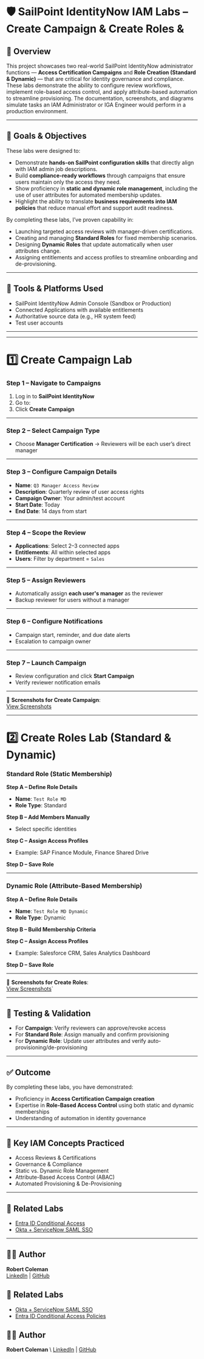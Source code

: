 # 🛡 SailPoint IdentityNow IAM Labs – Create Campaign & Create Roles & 


## 📘 Overview
This project showcases two real-world SailPoint IdentityNow administrator functions — **Access Certification Campaigns** and **Role Creation (Standard & Dynamic)** — that are critical for identity governance and compliance. These labs demonstrate the ability to configure review workflows, implement role-based access control, and apply attribute-based automation to streamline provisioning. The documentation, screenshots, and diagrams simulate tasks an IAM Administrator or IGA Engineer would perform in a production environment.

---

## 🎯 Goals & Objectives
These labs were designed to:
- Demonstrate **hands-on SailPoint configuration skills** that directly align with IAM admin job descriptions.
- Build **compliance-ready workflows** through campaigns that ensure users maintain only the access they need.
- Show proficiency in **static and dynamic role management**, including the use of user attributes for automated membership updates.
- Highlight the ability to translate **business requirements into IAM policies** that reduce manual effort and support audit readiness.

By completing these labs, I’ve proven capability in:
- Launching targeted access reviews with manager-driven certifications.
- Creating and managing **Standard Roles** for fixed membership scenarios.
- Designing **Dynamic Roles** that update automatically when user attributes change.
- Assigning entitlements and access profiles to streamline onboarding and de-provisioning.

---

## 🧰 Tools & Platforms Used
- SailPoint IdentityNow Admin Console (Sandbox or Production)
- Connected Applications with available entitlements
- Authoritative source data (e.g., HR system feed)
- Test user accounts

---

---

# 1️⃣ Create Campaign Lab

### **Step 1 – Navigate to Campaigns**
1. Log in to **SailPoint IdentityNow**
2. Go to:
3. Click **Create Campaign**

---

### **Step 2 – Select Campaign Type**
- Choose **Manager Certification** → Reviewers will be each user’s direct manager

---

### **Step 3 – Configure Campaign Details**
- **Name**: `Q3 Manager Access Review`
- **Description**: Quarterly review of user access rights
- **Campaign Owner**: Your admin/test account
- **Start Date**: Today
- **End Date**: 14 days from start

---

### **Step 4 – Scope the Review**
- **Applications**: Select 2–3 connected apps
- **Entitlements**: All within selected apps
- **Users**: Filter by department = `Sales`

---

### **Step 5 – Assign Reviewers**
- Automatically assign **each user's manager** as the reviewer
- Backup reviewer for users without a manager

---

### **Step 6 – Configure Notifications**
- Campaign start, reminder, and due date alerts
- Escalation to campaign owner

---

### **Step 7 – Launch Campaign**
- Review configuration and click **Start Campaign**
- Verify reviewer notification emails

---

📸 **Screenshots for Create Campaign**:  
[View Screenshots](./screenshots)

---

# 2️⃣ Create Roles Lab (Standard & Dynamic)

### **Standard Role (Static Membership)**
**Step A – Define Role Details**
- **Name**: `Test Role MD`
- **Role Type**: Standard

**Step B – Add Members Manually**
- Select specific identities

**Step C – Assign Access Profiles**
- Example: SAP Finance Module, Finance Shared Drive

**Step D – Save Role**

---

### **Dynamic Role (Attribute-Based Membership)**
**Step A – Define Role Details**
- **Name**: `Test Role MD Dynamic`
- **Role Type**: Dynamic

**Step B – Build Membership Criteria**


**Step C – Assign Access Profiles**
- Example: Salesforce CRM, Sales Analytics Dashboard

**Step D – Save Role**

---

📸 **Screenshots for Create Roles**:  
[View Screenshots](./screenshots/roles)`

---

## 🧪 Testing & Validation
- For **Campaign**: Verify reviewers can approve/revoke access
- For **Standard Role**: Assign manually and confirm provisioning
- For **Dynamic Role**: Update user attributes and verify auto-provisioning/de-provisioning

---

## ✅ Outcome
By completing these labs, you have demonstrated:
- Proficiency in **Access Certification Campaign creation**
- Expertise in **Role-Based Access Control** using both static and dynamic memberships
- Understanding of automation in identity governance

---

## 🧠 Key IAM Concepts Practiced
- Access Reviews & Certifications
- Governance & Compliance
- Static vs. Dynamic Role Management
- Attribute-Based Access Control (ABAC)
- Automated Provisioning & De-Provisioning

---

## 📎 Related Labs
- [Entra ID Conditional Access](../EntraID-ConditionalAccess/)
- [Okta + ServiceNow SAML SSO](../Okta-ServiceNow-SSO/)

---

## 👨‍💻 Author
**Robert Coleman**  
[LinkedIn](https://www.linkedin.com/in/roberthcoleman/) | [GitHub](https://github.com/roberthcoleman)


## 📎 Related Labs
- [Okta + ServiceNow SAML SSO](../Okta-ServiceNow-SSO/)
- [Entra ID Conditional Access Policies](../EntraID-ConditionalAccess/)



## 👨‍💻 Author
**Robert Coleman**  \\
[LinkedIn](https://www.linkedin.com/in/roberthcoleman/)  |  [GitHub](https://github.com/roberthcoleman)
